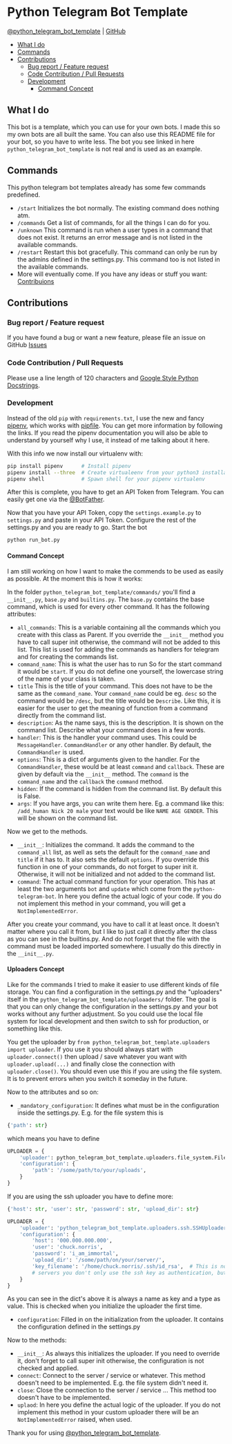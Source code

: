# Python Telegram Bot Template

[@python_telegram_bot_template](https://t.me/python_telegram_bot_template) | [GitHub](https://github.com/Nachtalb/python_telegram_bot_template)

<!-- toc -->

- [What I do](#what-i-do)
- [Commands](#commands)
- [Contributions](#contributions)
  * [Bug report / Feature request](#bug-report--feature-request)
  * [Code Contribution / Pull Requests](#code-contribution--pull-requests)
  * [Development](#development)
    + [Command Concept](#command-concept)

<!-- tocstop -->

## What I do
This bot is a template, which you can use for your own bots. I made this so my own bots are all built the same. You can
also use this README file for your bot, so you have to write less. The bot you see linked in here 
`python_telegram_bot_template` is not real and is used as an example.

## Commands
This python telegram bot templates already has some few commands predefined.
- `/start` Initializes the bot normally. The existing command does nothing atm.
- `/commands` Get a list of commands, for all the things I can do for you.
- `/unknown` This command is run when a user types in a command that does not exist. It returns an error message and is 
not listed in the available commands.
- `/restart` Restart this bot gracefully. This command can only be run by the admins defined in the settings.py. This 
command too is not listed in the available commands.
- More will eventually come. If you have any ideas or stuff you want: [Contribuions](#contributions)

## Contributions
### Bug report / Feature request
If you have found a bug or want a new feature, please file an issue on GitHub [Issues](https://github.com/Nachtalb/python_telegram_bot_template/issues)

### Code Contribution / Pull Requests
Please use a line length of 120 characters and [Google Style Python Docstrings](http://sphinxcontrib-napoleon.readthedocs.io/en/latest/example_google.html). 

### Development
Instead of the old `pip` with `requirements.txt`, I use the new and fancy [pipenv](https://github.com/pypa/pipfile), 
which works with [pipfile](https://docs.pipenv.org). You can get more information by following the links. If you read 
the pipenv documentation you will also be able to understand by yourself why I use, it instead of me talking about it here. 

With this info we now install our virtualenv with: 
```bash
pip install pipenv      # Install pipenv
pipenv install --three  # Create virtualeenv from your python3 installation and install the packages from the Pipfile
pipenv shell            # Spawn shell for your pipenv virtualenv
``` 

After this is complete, you have to get an API Token from Telegram. You can easily get one via the
[@BotFather](https://t.me/BotFather).

Now that you have your API Token, copy the `settings.example.py` to `settings.py` and paste in your API Token. Configure 
the rest of the settings.py and you are ready to go. Start the bot 
```bash
python run_bot.py
```

#### Command Concept
I am still working on how I want to make the commends to be used as easily as possible. At the moment this is how it 
works:

In the folder `python_telegram_bot_template/commands/` you'll find a `__init__.py`, `base.py` and `builtins.py`.
The `base.py` contains the base command, which is used for every other command. It has the following attributes:
- `all_commands`: This is a variable containing all the commands which you create with this class as Parent. If you 
override the `__init__` method you have to call super init otherwise, the command will not be added to this list. This 
list is used for adding the commands as handlers for telegram and for creating the commands list.
- `command_name`: This is what the user has to run So for the start command it would be `start`. If you do not define 
one yourself, the lowercase string of the name of your class is taken.
- `title` This is the title of your command. This does not have to be the same as the `command_name`. Your 
`command_name` could be eg. `desc` so the command would be `/desc`, but the title would be `Describe`. Like this, it is 
easier for the user to get the meaning of function from a command directly from the command list.
- `description`: As the name says, this is the description. It is shown on the command list. Describe what your command 
does in a few words.
- `handler`: This is the handler your command uses. This could be `MessageHandler`. `CommandHandler` or any other 
handler. By default, the `CommandHandler` is used. 
- `options`: This is a dict of arguments given to the handler. For the `CommandHandler`, these would be at least 
`command` and `callback`. These are given by default via the `__init__` method. The `command` is the `command_name` and 
the `callback` the `command` method.
- `hidden`: If the command is hidden from the command list. By default this is False.
- `args`: If you have args, you can write them here. Eg. a command like this: `/add_human Nick 20 male` your text would 
be like `NAME AGE GENDER`. This will be shown on the command list. 

Now we get to the methods. 
- `__init__`: Initializes the command. It adds the command to the `command_all` list, as well as sets the default for 
the `command_name` and `title` if it has to. It also sets the default `options`. If you override this function in one of 
your commands, do not forget to super init it. Otherwise, it will not be initialized and not added to the command list.
- `command`: The actual command function for your operation. This has at least the two arguments `bot` and `update`
which come from the `python-telegram-bot`. In here you define the actual logic of your code. If you do not implement 
this method in your command, you will get a `NotImplementedError`.

After you create your command, you have to call it at least once. It doesn't matter where you call it from, but I like 
to just call it directly after the class as you can see in the builtins.py. And do not forget that the file with the 
command must be loaded imported somewhere. I usually do this directly in the `__init__.py`.

#### Uploaders Concept
Like for the commands I tried to make it easier to use different kinds of file storage. You can find a configuration in 
the settings.py and the "uploaders" itself in the `python_telegram_bot_template/uploaaders/` folder. The goal is that
you can only change the configuration in the settings.py and your bot works without any further adjustment. So you could
use the local file system for local development and then switch to ssh for production, or something like this. 

You get the uploader by `from python_telegram_bot_template.uploaders import uploader`. If you use it you should always
start with `uploader.connect()` then upload / save whatever you want with `uploader.upload(...)` and finally close the 
connection with `uploader.close()`. You should even use this if you are using the file system. It is to prevent errors 
when you switch it someday in the future. 

Now to the attributes and so on: 
- `_mandatory_configuration`: It defines what must be in the configuration inside the settings.py.
E.g. for the file system this is
```python
{'path': str}
``` 
which means you have to define
```python
UPLOADER = {
    'uploader': python_telegram_bot_template.uploaders.file_system.FileSystemUploader,  # What uploader to use
    'configuration': {
        'path': '/some/path/to/your/uploads',
    }
}
```
If you are using the ssh uploader you have to define more:
```python
{'host': str, 'user': str, 'password': str, 'upload_dir': str}
```
```python
UPLOADER = {
    'uploader': 'python_telegram_bot_template.uploaders.ssh.SSHUploader',
    'configuration': {
        'host': '000.000.000.000',
        'user': 'chuck.norris',
        'password': 'i_am_immortal',
        'upload_dir': '/some/path/on/your/server/',
        'key_filename': '/home/chuck.norris/.ssh/id_rsa',  # This is not defined as mandatory because on most ssh 
        # servers you don't only use the ssh key as authentication, but if you do define this configuration as well.
    }
}
```
As you can see in the dict's above it is always a name as key and a type as value. This is checked when you initialize 
the uploader the first time.
- `configuration`: Filled in on the initialization from the uploader. It contains the configuration defined in the 
settings.py


Now to the methods: 
- `__init__`: As always this initializes the uploader. If you need to override it, don't forget to call super init 
otherwise, the configuration is not checked and applied.
- `connect`: Connect to the server / service or whatever. This method doesn't need to be implemented. E.g. the file 
system didn't need it. 
- `close`: Close the connection to the server / service ... This method too doesn't have to be implemented.
- `uplaod`: In here you define the actual logic of the uploader. If you do not implement this method in your custom 
uploader there will be an `NotImplementedError` raised, when used.

Thank you for using [@python_telegram_bot_template](https://t.me/python_telegram_bot_template).
